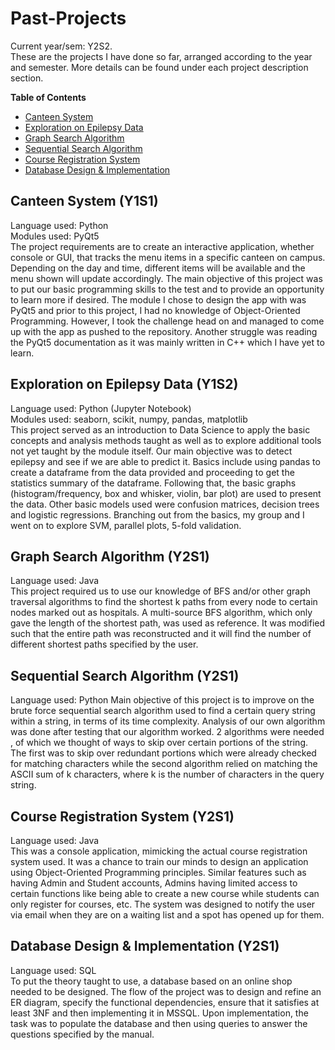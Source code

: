 # Past-Projects  
Current year/sem: Y2S2.  
These are the projects I have done so far, arranged according to the year and semester. More details can be found under each project description section.  
  
**Table of Contents**
- [Canteen System](#canteen-system)
- [Exploration on Epilepsy Data](#exploration-on-epilepsy-data)
- [Graph Search Algorithm](#graph-search-algorithm)
- [Sequential Search Algorithm](#sequential-search-algorithm)
- [Course Registration System](#course-registration-system)
- [Database Design & Implementation](#database-design---implementation)


## Canteen System (Y1S1)
Language used: Python  
Modules used: PyQt5  
The project requirements are to create an interactive application, whether console 
or GUI, that tracks the menu items in a specific canteen on campus. 
Depending on the day and time, different items will be available and the menu shown 
will update accordingly. The main objective of this project was to put our basic 
programming skills to the test and to provide an opportunity to learn more if desired. 
The module I chose to design the app with was PyQt5 and prior to this project, 
I had no knowledge of Object-Oriented Programming. However, I took the challenge 
head on and managed to come up with the app as pushed to the repository. Another 
struggle was reading the PyQt5 documentation as it was mainly written in C++ 
which I have yet to learn.  
  
## Exploration on Epilepsy Data (Y1S2)
Language used: Python (Jupyter Notebook)  
Modules used: seaborn, scikit, numpy, pandas, matplotlib  
This project served as an introduction to Data Science to apply the basic concepts 
and analysis methods taught as well as to explore additional tools not yet taught 
by the module itself. Our main objective was to detect epilepsy and see if we are 
able to predict it. Basics include using pandas to create a dataframe from the 
data provided and proceeding to get the statistics summary of the dataframe. Following 
that, the basic graphs (histogram/frequency, box and whisker, violin, bar plot) are used 
to present the data. Other basic models used were confusion matrices, decision trees and 
logistic regressions. Branching out from the basics, my group and I went on to explore 
SVM, parallel plots, 5-fold validation.  
  
## Graph Search Algorithm (Y2S1)  
Language used: Java  
This project required us to use our knowledge of BFS and/or other graph traversal algorithms 
to find the shortest k paths from every node to certain nodes marked out as hospitals. 
A multi-source BFS algorithm, which only gave the length of the shortest path, was used as 
reference. It was modified such that the entire path was reconstructed and it will find the 
number of different shortest paths specified by the user.  
  
## Sequential Search Algorithm (Y2S1)  
Language used: Python
Main objective of this project is to improve on the brute force sequential search algorithm 
used to find a certain query string within a string, in terms of its time complexity. Analysis 
of our own algorithm was done after testing that our algorithm worked. 2 algorithms were needed 
, of which we thought of ways to skip over certain portions of the string. The first was to 
skip over redundant portions which were already checked for matching characters while the 
second algorithm relied on matching the ASCII sum of k characters, where k is the number of 
characters in the query string.  
  
## Course Registration System (Y2S1)  
Language used: Java  
This was a console application, mimicking the actual course registration system used. It was 
a chance to train our minds to design an application using Object-Oriented Programming principles. 
Similar features such as having Admin and Student accounts, Admins having limited access to certain 
functions like being able to create a new course while students can only register for courses, etc. 
The system was designed to notify the user via email when they are on a waiting list and a spot has 
opened up for them.  
  
## Database Design & Implementation (Y2S1)  
Language used: SQL  
To put the theory taught to use, a database based on an online shop needed to be designed. The flow 
of the project was to design and refine an ER diagram, specify the functional dependencies, ensure 
that it satisfies at least 3NF and then implementing it in MSSQL. Upon implementation, the task was 
to populate the database and then using queries to answer the questions specified by the manual.  
    
